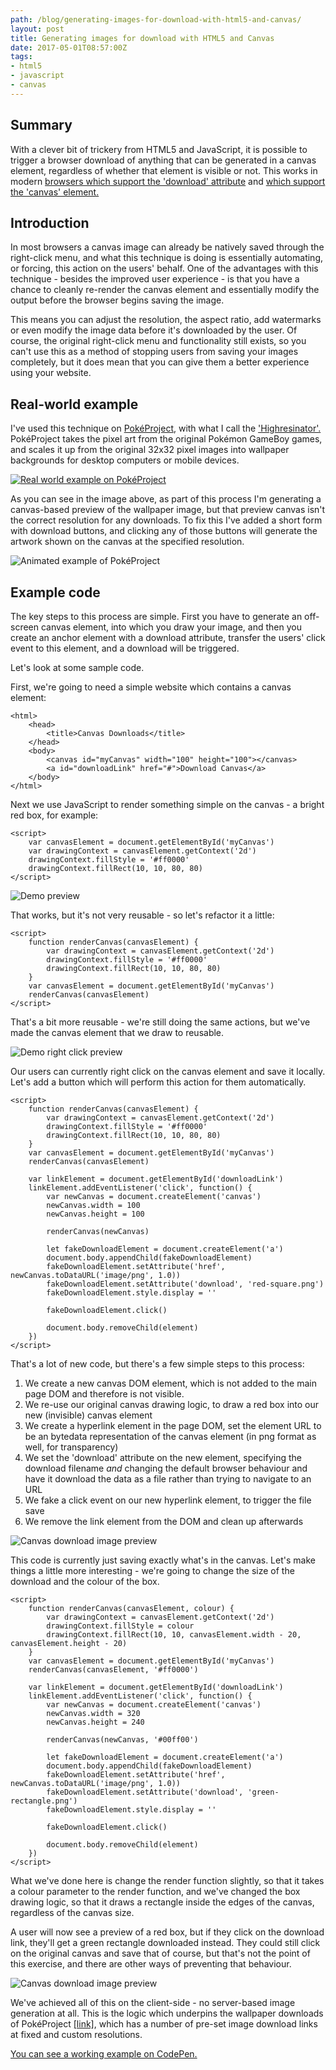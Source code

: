 ```yaml
---
path: /blog/generating-images-for-download-with-html5-and-canvas/
layout: post
title: Generating images for download with HTML5 and Canvas
date: 2017-05-01T08:57:00Z
tags:
- html5
- javascript
- canvas
---
```


## Summary
With a clever bit of trickery from HTML5 and JavaScript, it is possible to trigger a browser download of anything that can be generated in a canvas element, regardless of whether that element is visible or not. This works in modern [browsers which support the 'download' attribute](https://caniuse.com/#feat=download) and [which support the 'canvas' element.](https://caniuse.com/#feat=canvas)

## Introduction
In most browsers a canvas image can already be natively saved through the right-click menu, and what this technique is doing is essentially automating, or forcing, this action on the users' behalf. One of the advantages with this technique - besides the improved user experience - is that you have a chance to cleanly re-render the canvas element and essentially modify the output before the browser begins saving the image. 

This means you can adjust the resolution, the aspect ratio, add watermarks or even modify the image data before it's downloaded by the user. Of course, the original right-click menu and functionality still exists, so you can't use this as a method of stopping users from saving your images completely, but it does mean that you can give them a better experience using your website.

## Real-world example
I've used this technique on [PokéProject](https://www.pokeproject.co.uk/), with what I call the ['Highresinator'.](https://www.pokeproject.co.uk/instagram/) PokéProject takes the pixel art from the original Pokémon GameBoy games, and scales it up from the original 32x32 pixel images into wallpaper backgrounds for desktop computers or mobile devices.

[![Real world example on PokéProject](/content/images/2017/04/pokeproject.png)](https://www.pokeproject.co.uk/instagram/gengar)

As you can see in the image above, as part of this process I'm generating a canvas-based preview of the wallpaper image, but that preview canvas isn't the correct resolution for any downloads. To fix this I've added a short form with download buttons, and clicking any of those buttons will generate the artwork shown on the canvas at the specified resolution.

![Animated example of PokéProject](/content/images/2017/04/downloadpokeproject.gif)

## Example code
The key steps to this process are simple. First you have to generate an off-screen canvas element, into which you draw your image, and then you create an anchor element with a download attribute, transfer the users' click event to this element, and a download will be triggered.

Let's look at some sample code. 

First, we're going to need a simple website which contains a canvas element:

	<html>
		<head>
			<title>Canvas Downloads</title>
		</head>
		<body>
			<canvas id="myCanvas" width="100" height="100"></canvas>
			<a id="downloadLink" href="#">Download Canvas</a>
		</body>
	</html>

Next we use JavaScript to render something simple on the canvas - a bright red box, for example:

	<script>
		var canvasElement = document.getElementById('myCanvas')
		var drawingContext = canvasElement.getContext('2d')
		drawingContext.fillStyle = '#ff0000'
		drawingContext.fillRect(10, 10, 80, 80)
	</script>

![Demo preview](/content/images/2017/04/preview.png)

That works, but it's not very reusable - so let's refactor it a little:

	<script>
		function renderCanvas(canvasElement) {
			var drawingContext = canvasElement.getContext('2d')
			drawingContext.fillStyle = '#ff0000'
			drawingContext.fillRect(10, 10, 80, 80)
		}
		var canvasElement = document.getElementById('myCanvas')
		renderCanvas(canvasElement)
	</script>

That's a bit more reusable - we're still doing the same actions, but we've made the canvas element that we draw to reusable.

![Demo right click preview](/content/images/2017/04/rightclickpreview.png)

Our users can currently right click on the canvas element and save it locally. Let's add a button which will perform this action for them automatically.

	<script>
		function renderCanvas(canvasElement) {
			var drawingContext = canvasElement.getContext('2d')
			drawingContext.fillStyle = '#ff0000'
			drawingContext.fillRect(10, 10, 80, 80)
		}
		var canvasElement = document.getElementById('myCanvas')
		renderCanvas(canvasElement)

		var linkElement = document.getElementById('downloadLink')
		linkElement.addEventListener('click', function() {
			var newCanvas = document.createElement('canvas')
			newCanvas.width = 100
			newCanvas.height = 100

			renderCanvas(newCanvas)

			let fakeDownloadElement = document.createElement('a')
		    document.body.appendChild(fakeDownloadElement)
		    fakeDownloadElement.setAttribute('href', newCanvas.toDataURL('image/png', 1.0))
		    fakeDownloadElement.setAttribute('download', 'red-square.png')
		    fakeDownloadElement.style.display = ''

		    fakeDownloadElement.click()

		    document.body.removeChild(element)
		})
	</script>

That's a lot of new code, but there's a few simple steps to this process:

1. We create a new canvas DOM element, which is not added to the main page DOM and therefore is not visible.
2. We re-use our original canvas drawing logic, to draw a red box into our new (invisible) canvas element
3. We create a hyperlink element in the page DOM, set the element URL to be an bytedata representation of the canvas element (in png format as well, for transparency)
4. We set the 'download' attribute on the new element, specifying the download filename _and_ changing the default browser behaviour and have it download the data as a file rather than trying to navigate to an URL
5. We fake a click event on our new hyperlink element, to trigger the file save
6. We remove the link element from the DOM and clean up afterwards

![Canvas download image preview](/content/images/2017/04/canvaspreview-2.gif)

This code is currently just saving exactly what's in the canvas. Let's make things a little more interesting - we're going to change the size of the download and the colour of the box.

	<script>
		function renderCanvas(canvasElement, colour) {
			var drawingContext = canvasElement.getContext('2d')
			drawingContext.fillStyle = colour
			drawingContext.fillRect(10, 10, canvasElement.width - 20, canvasElement.height - 20)
		}
		var canvasElement = document.getElementById('myCanvas')
		renderCanvas(canvasElement, '#ff0000')

		var linkElement = document.getElementById('downloadLink')
		linkElement.addEventListener('click', function() {
			var newCanvas = document.createElement('canvas')
			newCanvas.width = 320
			newCanvas.height = 240

			renderCanvas(newCanvas, '#00ff00')

			let fakeDownloadElement = document.createElement('a')
		    document.body.appendChild(fakeDownloadElement)
		    fakeDownloadElement.setAttribute('href', newCanvas.toDataURL('image/png', 1.0))
		    fakeDownloadElement.setAttribute('download', 'green-rectangle.png')
		    fakeDownloadElement.style.display = ''

		    fakeDownloadElement.click()

		    document.body.removeChild(element)
		})
	</script>

What we've done here is change the render function slightly, so that it takes a colour parameter to the render function, and we've changed the box drawing logic, so that it draws a rectangle inside the edges of the canvas, regardless of the canvas size. 

A user will now see a preview of a red box, but if they click on the download link, they'll get a green rectangle downloaded instead. They could still click on the original canvas and save that of course, but that's not the point of this exercise, and there are other ways of preventing that behaviour.

![Canvas download image preview](/content/images/2017/04/canvaspreview.gif)

We've achieved all of this on the client-side - no server-based image generation at all. This is the logic which underpins the wallpaper downloads of PokéProject [[link]](https://www.pokeproject.co.uk/), which has a number of pre-set image download links at fixed and custom resolutions.

[You can see a working example on CodePen.](https://codepen.io/psyked/pen/WjpaMQ)